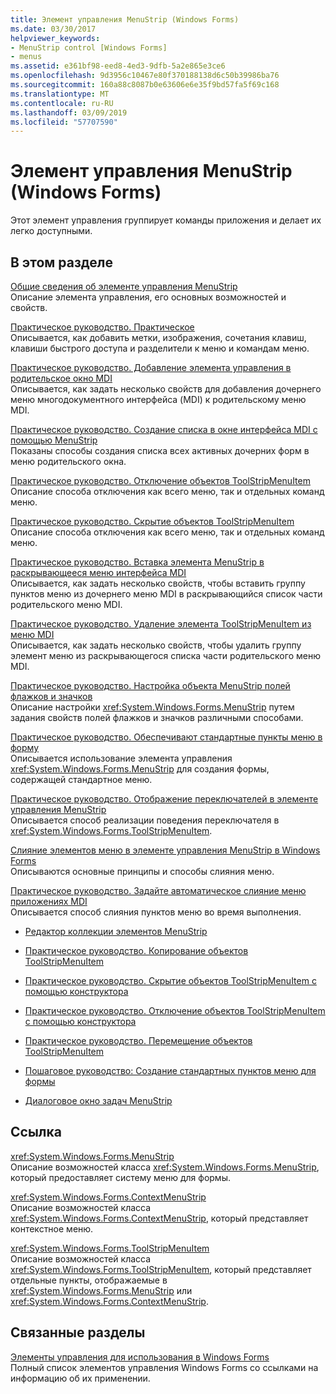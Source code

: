 ```yaml
---
title: Элемент управления MenuStrip (Windows Forms)
ms.date: 03/30/2017
helpviewer_keywords:
- MenuStrip control [Windows Forms]
- menus
ms.assetid: e361bf98-eed8-4ed3-9dfb-5a2e865e3ce6
ms.openlocfilehash: 9d3956c10467e80f370188138d6c50b39986ba76
ms.sourcegitcommit: 160a88c8087b0e63606e6e35f9bd57fa5f69c168
ms.translationtype: MT
ms.contentlocale: ru-RU
ms.lasthandoff: 03/09/2019
ms.locfileid: "57707590"
---
```

# <a name="menustrip-control-windows-forms"></a>Элемент управления MenuStrip (Windows Forms)
Этот элемент управления группирует команды приложения и делает их легко доступными.  
  
## <a name="in-this-section"></a>В этом разделе  
 [Общие сведения об элементе управления MenuStrip](menustrip-control-overview-windows-forms.md)  
 Описание элемента управления, его основных возможностей и свойств.  
  
 [Практическое руководство. Практическое](how-to-add-enhancements-to-toolstripmenuitems.md)  
 Описывается, как добавить метки, изображения, сочетания клавиш, клавиши быстрого доступа и разделители к меню и командам меню.  
  
 [Практическое руководство. Добавление элемента управления в родительское окно MDI](how-to-append-a-menustrip-to-an-mdi-parent-window-windows-forms.md)  
 Описывается, как задать несколько свойств для добавления дочернего меню многодокументного интерфейса (MDI) к родительскому меню MDI.  
  
 [Практическое руководство. Создание списка в окне интерфейса MDI с помощью MenuStrip](how-to-create-an-mdi-window-list-with-menustrip-windows-forms.md)  
 Показаны способы создания списка всех активных дочерних форм в меню родительского окна.  
  
 [Практическое руководство. Отключение объектов ToolStripMenuItem](how-to-disable-toolstripmenuitems.md)  
 Описание способа отключения как всего меню, так и отдельных команд меню.  
  
 [Практическое руководство. Скрытие объектов ToolStripMenuItem](how-to-hide-toolstripmenuitems.md)  
 Описание способа отключения как всего меню, так и отдельных команд меню.  
  
 [Практическое руководство. Вставка элемента MenuStrip в раскрывающееся меню интерфейса MDI](how-to-insert-a-menustrip-into-an-mdi-drop-down-menu-windows-forms.md)  
 Описывается, как задать несколько свойств, чтобы вставить группу пунктов меню из дочернего меню MDI в раскрывающийся список части родительского меню MDI.  
  
 [Практическое руководство. Удаление элемента ToolStripMenuItem из меню MDI](how-to-remove-a-toolstripmenuitem-from-an-mdi-drop-down-menu-windows-forms.md)  
 Описывается, как задать несколько свойств, чтобы удалить группу элемент меню из раскрывающегося списка части родительского меню MDI.  
  
 [Практическое руководство. Настройка объекта MenuStrip полей флажков и значков](how-to-configure-menustrip-check-margins-and-image-margins.md)  
 Описание настройки <xref:System.Windows.Forms.MenuStrip> путем задания свойств полей флажков и значков различными способами.  
  
 [Практическое руководство. Обеспечивают стандартные пункты меню в форму](how-to-provide-standard-menu-items-to-a-form.md)  
 Описывается использование элемента управления <xref:System.Windows.Forms.MenuStrip> для создания формы, содержащей стандартное меню.  
  
 [Практическое руководство. Отображение переключателей в элементе управления MenuStrip](how-to-display-option-buttons-in-a-menustrip-windows-forms.md)  
 Описывается способ реализации поведения переключателя в <xref:System.Windows.Forms.ToolStripMenuItem>.  
  
 [Слияние элементов меню в элементе управления MenuStrip в Windows Forms](merging-menu-items-in-the-windows-forms-menustrip-control.md)  
 Описываются основные принципы и способы слияния меню.  
  
 [Практическое руководство. Задайте автоматическое слияние меню приложениях MDI](how-to-set-up-automatic-menu-merging-for-mdi-applications.md)  
 Описывается способ слияния пунктов меню во время выполнения.  
  
-   [Редактор коллекции элементов MenuStrip](https://docs.microsoft.com/previous-versions/visualstudio/visual-studio-2010/ms233625(v=vs.100))  
  
-   [Практическое руководство. Копирование объектов ToolStripMenuItem](how-to-copy-toolstripmenuitems.md)  
  
-   [Практическое руководство. Скрытие объектов ToolStripMenuItem с помощью конструктора](how-to-hide-toolstripmenuitems-using-the-designer.md)  
  
-   [Практическое руководство. Отключение объектов ToolStripMenuItem с помощью конструктора](how-to-disable-toolstripmenuitems-using-the-designer.md)  
  
-   [Практическое руководство. Перемещение объектов ToolStripMenuItem](how-to-move-toolstripmenuitems.md)  
  
-   [Пошаговое руководство: Создание стандартных пунктов меню для формы](walkthrough-providing-standard-menu-items-to-a-form.md)  
  
-   [Диалоговое окно задач MenuStrip](https://docs.microsoft.com/previous-versions/visualstudio/visual-studio-2010/ms233645(v=vs.100))  
  
## <a name="reference"></a>Ссылка  
 <xref:System.Windows.Forms.MenuStrip>  
 Описание возможностей класса <xref:System.Windows.Forms.MenuStrip>, который предоставляет систему меню для формы.  
  
 <xref:System.Windows.Forms.ContextMenuStrip>  
 Описание возможностей класса <xref:System.Windows.Forms.ContextMenuStrip>, который представляет контекстное меню.  
  
 <xref:System.Windows.Forms.ToolStripMenuItem>  
 Описание возможностей класса <xref:System.Windows.Forms.ToolStripMenuItem>, который представляет отдельные пункты, отображаемые в <xref:System.Windows.Forms.MenuStrip> или <xref:System.Windows.Forms.ContextMenuStrip>.  
  
## <a name="related-sections"></a>Связанные разделы  
 [Элементы управления для использования в Windows Forms](controls-to-use-on-windows-forms.md)  
 Полный список элементов управления Windows Forms со ссылками на информацию об их применении.
